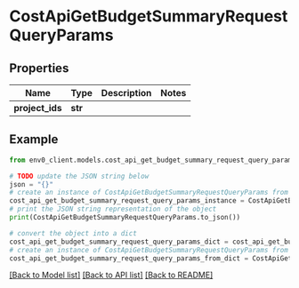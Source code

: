 # CostApiGetBudgetSummaryRequestQueryParams


## Properties

Name | Type | Description | Notes
------------ | ------------- | ------------- | -------------
**project_ids** | **str** |  | 

## Example

```python
from env0_client.models.cost_api_get_budget_summary_request_query_params import CostApiGetBudgetSummaryRequestQueryParams

# TODO update the JSON string below
json = "{}"
# create an instance of CostApiGetBudgetSummaryRequestQueryParams from a JSON string
cost_api_get_budget_summary_request_query_params_instance = CostApiGetBudgetSummaryRequestQueryParams.from_json(json)
# print the JSON string representation of the object
print(CostApiGetBudgetSummaryRequestQueryParams.to_json())

# convert the object into a dict
cost_api_get_budget_summary_request_query_params_dict = cost_api_get_budget_summary_request_query_params_instance.to_dict()
# create an instance of CostApiGetBudgetSummaryRequestQueryParams from a dict
cost_api_get_budget_summary_request_query_params_from_dict = CostApiGetBudgetSummaryRequestQueryParams.from_dict(cost_api_get_budget_summary_request_query_params_dict)
```
[[Back to Model list]](../README.md#documentation-for-models) [[Back to API list]](../README.md#documentation-for-api-endpoints) [[Back to README]](../README.md)



